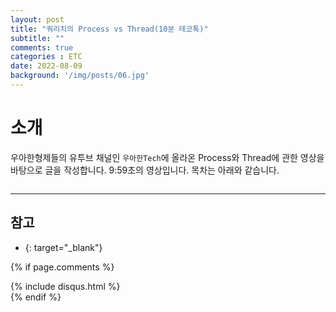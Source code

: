 ```yaml
---
layout: post
title: "쿼리치의 Process vs Thread(10분 테코톡)"
subtitle: ""
comments: true
categories : ETC
date: 2022-08-09
background: '/img/posts/06.jpg'
---
```


# 소개
우아한형제들의 유투브 채널인 `우아한Tech`에 올라온 Process와 Thread에 관한 영상을 바탕으로 글을 작성합니다.
9:59초의 영상입니다.
목차는 아래와 같습니다.
```

```

---
## 참고
- [](){: target="_blank"}


{% if page.comments %}
<div id="post-disqus" class="container">
{% include disqus.html %}
</div>
{% endif %}
